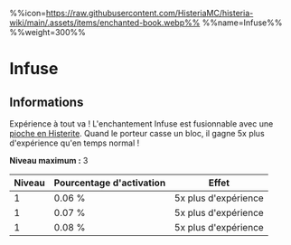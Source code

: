 %%icon=https://raw.githubusercontent.com/HisteriaMC/histeria-wiki/main/.assets/items/enchanted-book.webp%%
%%name=Infuse%%
%%weight=300%%

# Infuse

## Informations
Expérience à tout va ! L'enchantement Infuse est fusionnable avec une [pioche en Histerite](https://histeria.fr/wiki/2-equipement/histerite-pickaxe).
Quand le porteur casse un bloc, il gagne 5x plus d'expérience qu'en temps normal !

**Niveau maximum :** 3

| Niveau | Pourcentage d'activation | Effet |
| --- | --- | --- |
| 1 | 0.06 % | 5x plus d'expérience |
| 1 | 0.07 % | 5x plus d'expérience |
| 1 | 0.08 % | 5x plus d'expérience |
